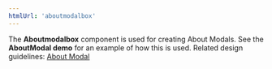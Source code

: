 ```yaml
---
htmlUrl: 'aboutmodalbox'
---
```


The **Aboutmodalbox** component is used for creating About Modals. See the **AboutModal demo** for an example of how this is used. Related design guidelines: [About Modal](/design-guidelines/usage-and-behavior/about-modal)
